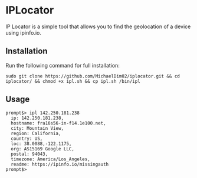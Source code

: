 # IPLocator
IP Locator is a simple tool that allows you to find the geolocation of a device using ipinfo.io.

## Installation
Run the following command for full installation:

```
sudo git clone https://github.com/MichaelDim02/iplocator.git && cd iplocator/ && chmod +x ipl.sh && cp ipl.sh /bin/ipl
```

## Usage
```
prompt$> ipl 142.250.181.238
  ip: 142.250.181.238,
  hostname: fra16s56-in-f14.1e100.net,
  city: Mountain View,
  region: California,
  country: US,
  loc: 38.0088,-122.1175,
  org: AS15169 Google LLC,
  postal: 94043,
  timezone: America/Los_Angeles,
  readme: https://ipinfo.io/missingauth
prompt$>
```
